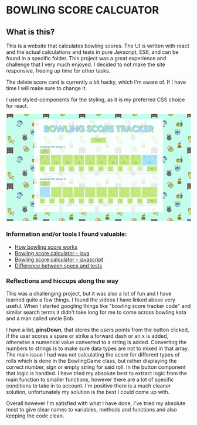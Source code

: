 # BOWLING SCORE CALCUATOR

## What is this?

This is a website that calculates bowling scores. The UI is written with react and the actual calculations and tests in pure Javscript, ES6, and can be found in a specific folder. This project was a great experience and challenge that I very much enjoyed. I decided to not make the site responsive, freeing up time for other tasks.

The delete score card is currently a bit hacky, which I'm aware of. If I have time I will make sure to change it.

I used styled-components for the styling, as it is my preferred CSS choice for react.

![Screenshot of website](./src/images/preview.png)

### Information and/or tools I found valuable:

- [How bowling score works](https://www.youtube.com/watch?v=aBe71sD8o8c)
- [Bowling score calculator - java](https://www.youtube.com/watch?v=OPGTPQ4kURU&ab_channel=TheCodeDojo)
- [Bowling score calculator - javascript](https://www.youtube.com/watch?v=brahHchaegc)
- [Difference between specs and tests](https://stackoverflow.com/questions/16802030/whats-the-difference-between-tests-and-specs)

### Reflections and hiccups along the way

This was a challenging project, but it was also a lot of fun and I have learned quite a few things. I found the videos I have linked above very useful. When I started googling things like "bowling score tracker code" and similar search terms it didn't take long for me to come across bowling kata and a man called uncle Bob.

I have a list, **pinsDown**, that stores the users points from the button clicked, if the user scores a spare or strike a forward dash or an x is added, otherwise a numerical value converted to a string is added. Converting the numbers to strings is to make sure data types are not to mixed in that array. The main issue I had was not calculating the score for different types of rolls which is done in the BowlingGame class, but rather displaying the correct number, sign or empty string for said roll. In the button component that logic is handled. I have tried my absolute best to extract logic from the main function to smaller functions, however there are a lot of specific conditions to take in to account. I'm positive there is a much cleaner solution, unfortunately my solution is the best I could come up with.

Overall however I'm satisfied with what I have done, I've tried my absolute most to give clear names to variables, methods and functions and also keeping the code clean.
